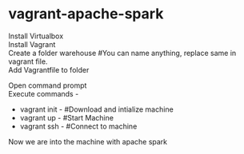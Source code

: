 # vagrant-apache-spark

Install Virtualbox<br /> 
Install Vagrant<br /> 
Create a folder warehouse #You can name anything, replace same in vagrant file.<br /> 
Add Vagrantfile to folder<br /> 

Open command prompt <br /> 
Execute commands -
- vagrant init - #Download and intialize machine <br /> 
- vagrant up   - #Start Machine <br /> 
- vagrant ssh  - #Connect to machine <br /> 
	
Now we are into the machine with apache spark
